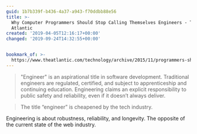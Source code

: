 ```yaml
---
guid: 1b7b339f-b436-4a37-a943-f70ddbb88e56
title: >-
  Why Computer Programmers Should Stop Calling Themselves Engineers - The
  Atlantic
created: '2019-04-05T12:16:17+00:00'
changed: '2019-09-24T14:32:55+00:00'


bookmark_of: >-
  https://www.theatlantic.com/technology/archive/2015/11/programmers-should-not-call-themselves-engineers/414271/
---
```


> "Engineer" is an aspirational title in software development. Traditional engineers are regulated, certified, and subject to apprenticeship and continuing education. Engineering claims an explicit responsibility to public safety and reliability, even if it doesn’t always deliver.

> The title “engineer” is cheapened by the tech industry.

Engineering is about robustness, reliability, and longevity. The opposite of the current state of the web industry.
